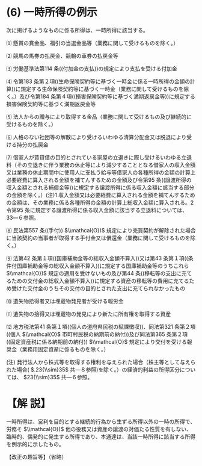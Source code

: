 # (6) 一時所得の例示

次に掲げるようなものに係る所得は、一時所得に該当する。

⑴ 懸賞の賞金品、福引の当選金品等（業務に関して受けるものを除く。）

⑵ 競馬の馬券の払戻金、競輪の車券の払戻金等

⑶ 労働基準法第114 条((付加金の支払))の規定により支払を受ける付加金

⑷ 令第183 条第２項((生命保険契約等に基づく一時金に係る一時所得の金額の計算))に規定する生命保険契約等に基づく一時金（業務に関して受けるものを除く。）及び令第184 条第４項((損害保険契約等に基づく満期返戻金等))に規定する損害保険契約等に基づく満期返戻金等

⑸ 法人からの贈与により取得する金品（業務に関して受けるもの及び継続的に受けるものを除く。）

⑹ 人格のない社団等の解散により受けるいわゆる清算分配金又は脱退により受ける持分の払戻金

⑺ 借家人が賃貸借の目的とされている家屋の立退きに際し受けるいわゆる立退料（その立退きに伴う業務の休止等により減少することとなる借家人の収入金額又は業務の休止期間中に使用人に支払う給与等借家人の各種所得の金額の計算上必要経費に算入される金額を補てんするための金額及び令第95 条((譲渡所得の収入金額とされる補償金等))に規定する譲渡所得に係る収入金額に該当する部分の金額を除く。）(注)1 収入金額又は必要経費に算入される金額を補てんするための金額は、その業務に係る各種所得の金額の計算上総収入金額に算入される。2 令第95 条に規定する譲渡所得に係る収入金額に該当する立退料については、33―６参照。

⑻ 民法第557 条((手付)) $\\mathcal{O})$ 規定により売買契約が解除された場合に当該契約の当事者が取得する手付金又は償還金（業務に関して受けるものを除く。）

⑼ 法第42 条第１項((国庫補助金等の総収入金額不算入))又は第43 条第１項((条件付国庫補助金等の総収入金額不算入))に規定する国庫補助金等のうちこれら $\\mathcal{O})$ 規定の適用を受けないもの及び第44 条((移転等の支出に充てるための交付金の総収入金額不算入))に規定する資産の移転等の費用に充てるため受けた交付金のうちその交付の目的とされた支出に充てられなかったもの

⑽ 遺失物拾得者又は埋蔵物発見者が受ける報労金

⑾ 遺失物の拾得又は埋蔵物の発見により新たに所有権を取得する資産

⑿ 地方税法第41 条第１項((個人の道府県民税の賦課徴収))、同法第321 条第２項((個人 $\\mathcal{O}$ 市町村民税の納期前の納付))及び同法第365 条第２項((固定資産税に係る納期前の納付)) $\\mathcal{O}$ 規定により交付を受ける報奨金（業務用固定資産に係るものを除く。）

(注) 発行法人から株式等を取得する権利を与えられた場合（株主等として与えられた場合( $.23{\\sim}35$ 共―８参照)を除く。）の経済的利益の所得区分については、 $23{\\sim}35$ 共―６参照。

# 【解 説】

一時所得は、営利を目的とする継続的行為から生ずる所得以外の一時の所得で、労務そ $\\mathcal{O})$ 他の役務又は資産の譲渡の対価たる性質を有しない、臨時的、偶発的に発生する所得であり、本通達は、当該一時所得に該当する所得を例示的に示したもの。

【改正の趣旨等】（省略）